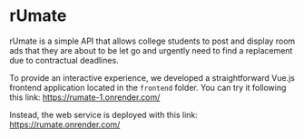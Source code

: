 # rUmate

rUmate is a simple API that allows college students to post and display room ads that they are about to be let go and urgently need to find a replacement due to contractual deadlines.

To provide an interactive experience, we developed a straightforward Vue.js frontend application located in the ``frontend`` folder. You can try it following this link: https://rumate-1.onrender.com/

Instead, the web service is deployed with this link: https://rumate.onrender.com/
